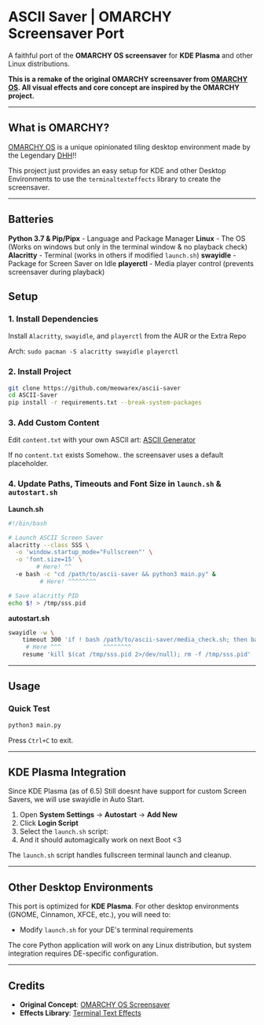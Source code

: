 # ASCII Saver | OMARCHY Screensaver Port

A faithful port of the **OMARCHY OS screensaver** for **KDE Plasma** and other Linux distributions.

**This is a remake of the original OMARCHY screensaver from [OMARCHY OS](https://omarchy.org/). All visual effects and core concept are inspired by the OMARCHY project.**

---

## What is OMARCHY?

[OMARCHY OS](https://omarchy.org/) is a unique opinionated tiling desktop environment made by the Legendary [DHH](https://dhh.dk)!!

This project just provides an easy setup for KDE and other Desktop Environments to use the `terminaltexteffects` library to create the screensaver.

---
## Batteries

**Python 3.7 & Pip/Pipx** - Language and Package Manager
**Linux** - The OS (Works on windows but only in the terminal window & no playback check)
**Alacritty** - Terminal (works in others if modified `launch.sh`)
**swayidle** - Package for Screen Saver on Idle
**playerctl** - Media player control (prevents screensaver during playback)

## Setup

### 1. Install Dependencies

Install `Alacritty`, `swayidle`, and `playerctl` from the AUR or the Extra Repo

Arch: `sudo pacman -S alacritty swayidle playerctl`

### 2. Install Project

```bash
git clone https://github.com/meowarex/ascii-saver
cd ASCII-Saver
pip install -r requirements.txt --break-system-packages
```

### 3. Add Custom Content

Edit `content.txt` with your own ASCII art: [ASCII Generator](https://patorjk.com/software/taag/#p=display&f=Delta+Corps+Priest+1&t=MEOWAREX&x=none&v=4&h=4&w=80&we=false)

If no `content.txt` exists Somehow.. the screensaver uses a default placeholder.

### 4. Update Paths, Timeouts and Font Size in `launch.sh` & `autostart.sh`

**Launch.sh**
```Bash
#!/bin/bash

# Launch ASCII Screen Saver
alacritty --class SSS \
  -o 'window.startup_mode="Fullscreen"' \
  -o 'font.size=15' \
        # Here! ^^
  -e bash -c "cd /path/to/ascii-saver && python3 main.py" &
         # Here! ^^^^^^^^   

# Save alacritty PID
echo $! > /tmp/sss.pid
```

**autostart.sh**
```Bash
swayidle -w \
    timeout 300 'if ! bash /path/to/ascii-saver/media_check.sh; then bash /path/to/ascii-saver/launch.sh; fi' \
     # Here ^^^            ^^^^^^^^                                       ^^^^^^^^
    resume 'kill $(cat /tmp/sss.pid 2>/dev/null); rm -f /tmp/sss.pid'
```
---

## Usage

### Quick Test
```bash
python3 main.py
```

Press `Ctrl+C` to exit.

---

## KDE Plasma Integration

Since KDE Plasma (as of 6.5) Still doesnt have support for custom Screen Savers, we will use swayidle in Auto Start.

1. Open **System Settings** → **Autostart** → **Add New**
2. Click **Login Script**
3. Select the `launch.sh` script:
4. And it should automagically work on next Boot <3

The `launch.sh` script handles fullscreen terminal launch and cleanup.

---

## Other Desktop Environments

This port is optimized for **KDE Plasma**. For other desktop environments (GNOME, Cinnamon, XFCE, etc.), you will need to:

- Modify `launch.sh` for your DE's terminal requirements

The core Python application will work on any Linux distribution, but system integration requires DE-specific configuration.

---

## Credits

- **Original Concept**: [OMARCHY OS Screensaver](https://omarchy.org/)
- **Effects Library**: [Terminal Text Effects](https://github.com/BradyBangasser/terminal-text-effects)
